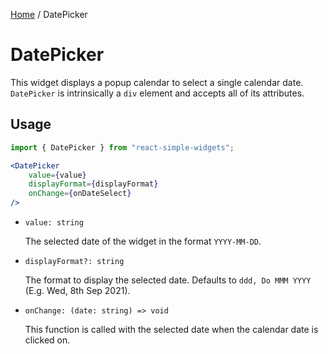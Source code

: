 [Home](../../../README.md) / DatePicker

# DatePicker

This widget displays a popup calendar to select a single calendar date. `DatePicker` is intrinsically a `div` element and accepts all of its attributes.

## Usage

```jsx
import { DatePicker } from "react-simple-widgets"; 

<DatePicker
    value={value}
    displayFormat={displayFormat}
    onChange={onDateSelect}
/>
```

-   `value: string`

    The selected date of the widget in the format `YYYY-MM-DD`.
    
-   `displayFormat?: string`

    The format to display the selected date. Defaults to `ddd, Do MMM YYYY` (E.g. Wed, 8th Sep 2021).

- `onChange: (date: string) => void`

  This function is called with the selected date when the calendar date is clicked on.
